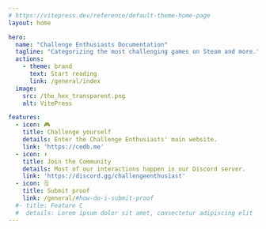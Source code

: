 ```yaml
---
# https://vitepress.dev/reference/default-theme-home-page
layout: home

hero:
  name: "Challenge Enthusiasts Documentation"
  tagline: "Categorizing the most challenging games on Steam and more."
  actions:
    - theme: brand
      text: Start reading
      link: /general/index
  image:
    src: /the_hex_transparent.png
    alt: VitePress

features:
  - icon: 🎮
    title: Challenge yourself
    details: Enter the Challenge Enthusiasts' main website.
    link: 'https://cedb.me'
  - icon: ⬇️
    title: Join the Community
    details: Most of our interactions happen in our Discord server.
    link: 'https://discord.gg/challengeenthusiast'
  - icon: 🗒️
    title: Submit proof
    link: /general/#how-do-i-submit-proof
  #- title: Feature C
  #  details: Lorem ipsum dolor sit amet, consectetur adipiscing elit
---
```

<style>
:root {
  --vp-home-hero-name-color: transparent;
  /*--vp-home-hero-name-background: -webkit-linear-gradient(120deg, #bd34fe, #41d1ff);*/

  --vp-home-hero-image-background-image: linear-gradient(0deg, #000001 100%); /*fake gradient until something else is discussed*/
}
</style>
